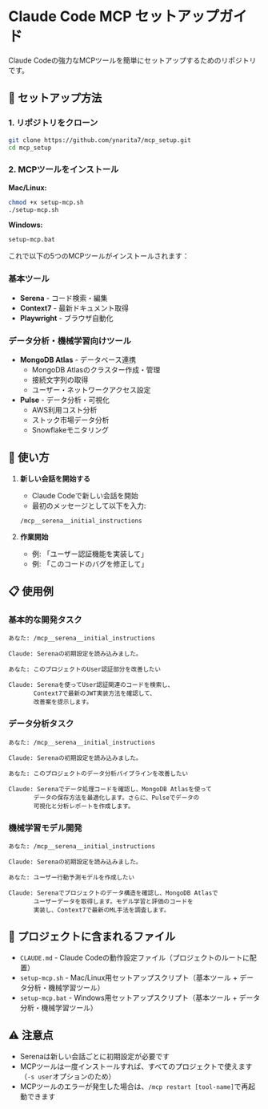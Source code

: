 # Claude Code MCP セットアップガイド

Claude Codeの強力なMCPツールを簡単にセットアップするためのリポジトリです。

## 🔧 セットアップ方法

### 1. リポジトリをクローン

```bash
git clone https://github.com/ynarita7/mcp_setup.git
cd mcp_setup
```

### 2. MCPツールをインストール

**Mac/Linux:**

```bash
chmod +x setup-mcp.sh
./setup-mcp.sh
```

**Windows:**

```bash
setup-mcp.bat
```

これで以下の5つのMCPツールがインストールされます：

### 基本ツール
- **Serena** - コード検索・編集
- **Context7** - 最新ドキュメント取得
- **Playwright** - ブラウザ自動化

### データ分析・機械学習向けツール
- **MongoDB Atlas** - データベース連携
  - MongoDB Atlasのクラスター作成・管理
  - 接続文字列の取得
  - ユーザー・ネットワークアクセス設定
- **Pulse** - データ分析・可視化
  - AWS利用コスト分析
  - ストック市場データ分析
  - Snowflakeモニタリング

## 🚀 使い方

1. **新しい会話を開始する**
   - Claude Codeで新しい会話を開始
   - 最初のメッセージとして以下を入力:

   ```
   /mcp__serena__initial_instructions
   ```

2. **作業開始**
   - 例: 「ユーザー認証機能を実装して」
   - 例: 「このコードのバグを修正して」

## 📋 使用例

### 基本的な開発タスク

```
あなた: /mcp__serena__initial_instructions

Claude: Serenaの初期設定を読み込みました。

あなた: このプロジェクトのUser認証部分を改善したい

Claude: Serenaを使ってUser認証関連のコードを検索し、
       Context7で最新のJWT実装方法を確認して、
       改善案を提示します。
```

### データ分析タスク

```
あなた: /mcp__serena__initial_instructions

Claude: Serenaの初期設定を読み込みました。

あなた: このプロジェクトのデータ分析パイプラインを改善したい

Claude: Serenaでデータ処理コードを確認し、MongoDB Atlasを使って
       データの保存方法を最適化します。さらに、Pulseでデータの
       可視化と分析レポートを作成します。
```

### 機械学習モデル開発

```
あなた: /mcp__serena__initial_instructions

Claude: Serenaの初期設定を読み込みました。

あなた: ユーザー行動予測モデルを作成したい

Claude: Serenaでプロジェクトのデータ構造を確認し、MongoDB Atlasで
       ユーザーデータを取得します。モデル学習と評価のコードを
       実装し、Context7で最新のML手法を調査します。
```

## 📄 プロジェクトに含まれるファイル

- `CLAUDE.md` - Claude Codeの動作設定ファイル（プロジェクトのルートに配置）
- `setup-mcp.sh` - Mac/Linux用セットアップスクリプト（基本ツール + データ分析・機械学習ツール）
- `setup-mcp.bat` - Windows用セットアップスクリプト（基本ツール + データ分析・機械学習ツール）

## ⚠️ 注意点

- Serenaは新しい会話ごとに初期設定が必要です
- MCPツールは一度インストールすれば、すべてのプロジェクトで使えます（`-s user`オプションのため）
- MCPツールのエラーが発生した場合は、`/mcp restart [tool-name]`で再起動できます